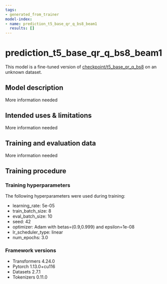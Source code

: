 ```yaml
---
tags:
- generated_from_trainer
model-index:
- name: prediction_t5_base_qr_q_bs8_beam1
  results: []
---
```


<!-- This model card has been generated automatically according to the information the Trainer had access to. You
should probably proofread and complete it, then remove this comment. -->

# prediction_t5_base_qr_q_bs8_beam1

This model is a fine-tuned version of [checkpoint/t5_base_qr_q_bs8](https://huggingface.co/checkpoint/t5_base_qr_q_bs8) on an unknown dataset.

## Model description

More information needed

## Intended uses & limitations

More information needed

## Training and evaluation data

More information needed

## Training procedure

### Training hyperparameters

The following hyperparameters were used during training:
- learning_rate: 5e-05
- train_batch_size: 8
- eval_batch_size: 10
- seed: 42
- optimizer: Adam with betas=(0.9,0.999) and epsilon=1e-08
- lr_scheduler_type: linear
- num_epochs: 3.0

### Framework versions

- Transformers 4.24.0
- Pytorch 1.13.0+cu116
- Datasets 2.7.1
- Tokenizers 0.11.0
